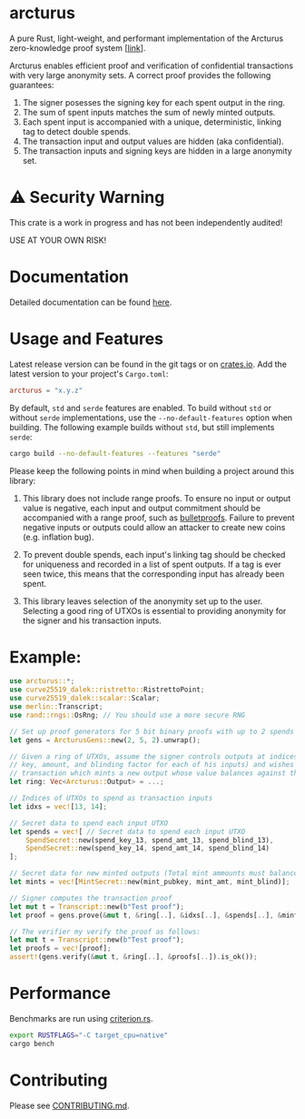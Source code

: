 # arcturus

A pure Rust, light-weight, and performant implementation of the Arcturus zero-knowledge
proof system [[link][arcturus-paper]].

Arcturus enables efficient proof and verification of confidential transactions with very large
anonymity sets. A correct proof provides the following guarantees:
1) The signer posesses the signing key for each spent output in the ring.
1) The sum of spent inputs matches the sum of newly minted outputs.
1) Each spent input is accompanied with a unique, deterministic, linking tag to detect double
   spends.
1) The transaction input and output values are hidden (aka confidential).
1) The transaction inputs and signing keys are hidden in a large anonymity set.

# ⚠️  Security Warning
This crate is a work in progress and has not been independently audited!

USE AT YOUR OWN RISK!

# Documentation
Detailed documentation can be found [here][docs-external].

# Usage and Features
Latest release version can be found in the git tags or on [crates.io][arcturus-crate]. Add the latest version to your project's `Cargo.toml`:
```toml
arcturus = "x.y.z"
```

By default, `std` and `serde` features are enabled. To build without `std` or without `serde`
implementations, use the `--no-default-features` option when building. The following example
builds without `std`, but still implements `serde`:
```sh
cargo build --no-default-features --features "serde"
```

Please keep the following points in mind when building a project around this library:
1) This library does not include range proofs. To ensure no input or output value is
negative, each input and output commitment should be accompanied with a range proof, such as
[bulletproofs][bulletproofs-crate]. Failure to prevent negative inputs or outputs
could allow an attacker to create new coins (e.g. inflation bug).

2) To prevent double spends, each input's linking tag should be checked for uniqueness and
recorded in a list of spent outputs. If a tag is ever seen twice, this means that the
corresponding input has already been spent.

3) This library leaves selection of the anonymity set up to the user. Selecting a good
ring of UTXOs is essential to providing anonymity for the signer and his transaction inputs.


# Example:
```rust
use arcturus::*;
use curve25519_dalek::ristretto::RistrettoPoint;
use curve25519_dalek::scalar::Scalar;
use merlin::Transcript;
use rand::rngs::OsRng; // You should use a more secure RNG

// Set up proof generators for 5 bit binary proofs with up to 2 spends in a proof.
let gens = ArcturusGens::new(2, 5, 2).unwrap();

// Given a ring of UTXOs, assume the signer controls outputs at indices 13 & 14 (signer knows spend
// key, amount, and blinding factor for each of his inputs) and wishes to spend those inputs in a
// transaction which mints a new output whose value balances against the inputs:
let ring: Vec<Arcturus::Output> = ...;

// Indices of UTXOs to spend as transaction inputs
let idxs = vec![13, 14];

// Secret data to spend each input UTXO
let spends = vec![ // Secret data to spend each input UTXO
    SpendSecret::new(spend_key_13, spend_amt_13, spend_blind_13),
    SpendSecret::new(spend_key_14, spend_amt_14, spend_blind_14)
];

// Secret data for new minted outputs (Total mint ammounts must balance total input ammounts).
let mints = vec![MintSecret::new(mint_pubkey, mint_amt, mint_blind)];

// Signer computes the transaction proof
let mut t = Transcript::new(b"Test proof");
let proof = gens.prove(&mut t, &ring[..], &idxs[..], &spends[..], &mints[..]).unwrap();

// The verifier my verify the proof as follows:
let mut t = Transcript::new(b"Test proof");
let proofs = vec![proof];
assert!(gens.verify(&mut t, &ring[..], &proofs[..]).is_ok());
```

# Performance
Benchmarks are run using [criterion.rs][criterion-crate].
```sh
export RUSTFLAGS="-C target_cpu=native"
cargo bench
```

# Contributing
Please see [CONTRIBUTING.md][contributing].


[arcturus-paper]: https://eprint.iacr.org/2020/312
[arcturus-crate]: https://crates.io/crates/arcturus
[docs-external]: https://docs.rs/arcturus
[bulletproofs-crate]: https://crates.io/crates/bulletproofs
[criterion-crate]: https://crates.io/crates/criterion
[contributing]: https://github.com/cargodog/arcturus/blob/master/CONTRIBUTING.md
